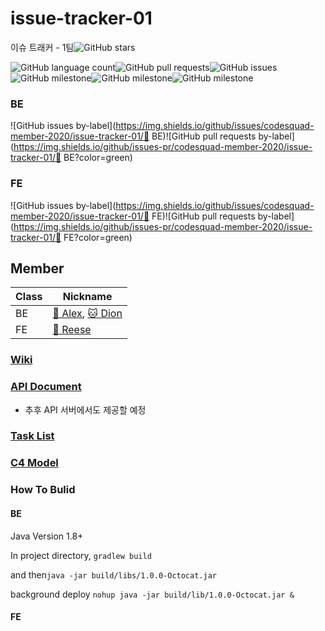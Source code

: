 # issue-tracker-01
이슈 트래커 - 1팀![GitHub stars](https://img.shields.io/github/stars/codesquad-member-2020/issue-tracker-01?style=social)

![GitHub language count](https://img.shields.io/github/languages/count/codesquad-member-2020/issue-tracker-01)![GitHub pull requests](https://img.shields.io/github/issues-pr/codesquad-member-2020/issue-tracker-01?color=green)![GitHub issues](https://img.shields.io/github/issues/codesquad-member-2020/issue-tracker-01)![GitHub milestone](https://img.shields.io/github/milestones/progress-percent/codesquad-member-2020/issue-tracker-01/1)![GitHub milestone](https://img.shields.io/github/milestones/progress-percent/codesquad-member-2020/issue-tracker-01/2)![GitHub milestone](https://img.shields.io/github/milestones/progress-percent/codesquad-member-2020/issue-tracker-01/3)

### BE

![GitHub issues by-label](https://img.shields.io/github/issues/codesquad-member-2020/issue-tracker-01/🚌 BE)![GitHub pull requests by-label](https://img.shields.io/github/issues-pr/codesquad-member-2020/issue-tracker-01/🚌 BE?color=green)

### FE

![GitHub issues by-label](https://img.shields.io/github/issues/codesquad-member-2020/issue-tracker-01/🦄 FE)![GitHub pull requests by-label](https://img.shields.io/github/issues-pr/codesquad-member-2020/issue-tracker-01/🦄 FE?color=green)

## Member

| Class | Nickname                       |
| ----- | ------------------------------ |
| BE    | [🚌 Alex][alex], [🐱 Dion][dion] |
| FE    | [🦄 Reese][reese]               |

### [Wiki](https://github.com/codesquad-member-2020/issue-tracker-01/wiki)

### [API Document](https://github.com/codesquad-member-2020/issue-tracker-01/wiki/API-Document)

- 추후 API 서버에서도 제공할 예정

### [Task List](https://docs.google.com/spreadsheets/d/1U-_ApHx159JGWFy9P9KViVSK9zQEAFZmE7JAQ2qmW0c/edit?usp=sharing)

### [C4 Model](https://github.com/codesquad-member-2020/issue-tracker-01/issues/16)

### How To Bulid

#### BE

Java Version 1.8+

In project directory, `gradlew build`

and then`java -jar build/libs/1.0.0-Octocat.jar`

background deploy `nohup java -jar build/lib/1.0.0-Octocat.jar &`

#### FE

[alex]: https://github.com/haveagood
[reese]: https://github.com/reesekimm
[dion]: https://github.com/ksundong

